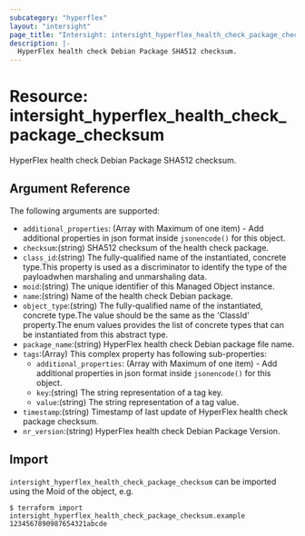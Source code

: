 ```yaml
---
subcategory: "hyperflex"
layout: "intersight"
page_title: "Intersight: intersight_hyperflex_health_check_package_checksum"
description: |-
  HyperFlex health check Debian Package SHA512 checksum.
---
```


# Resource: intersight_hyperflex_health_check_package_checksum
HyperFlex health check Debian Package SHA512 checksum.
## Argument Reference
The following arguments are supported:
* `additional_properties`:
(Array with Maximum of one item) - Add additional properties in json format inside `jsonencode()` for this object.
* `checksum`:(string) SHA512 checksum of the health check package. 
* `class_id`:(string) The fully-qualified name of the instantiated, concrete type.This property is used as a discriminator to identify the type of the payloadwhen marshaling and unmarshaling data. 
* `moid`:(string) The unique identifier of this Managed Object instance. 
* `name`:(string) Name of the health check Debian package. 
* `object_type`:(string) The fully-qualified name of the instantiated, concrete type.The value should be the same as the 'ClassId' property.The enum values provides the list of concrete types that can be instantiated from this abstract type. 
* `package_name`:(string) HyperFlex health check Debian package file name. 
* `tags`:(Array)
This complex property has following sub-properties:
  + `additional_properties`:
(Array with Maximum of one item) - Add additional properties in json format inside `jsonencode()` for this object.
  + `key`:(string) The string representation of a tag key. 
  + `value`:(string) The string representation of a tag value. 
* `timestamp`:(string) Timestamp of last update of HyperFlex health check package checksum. 
* `nr_version`:(string) HyperFlex health check Debian Package Version. 


## Import
`intersight_hyperflex_health_check_package_checksum` can be imported using the Moid of the object, e.g.
```
$ terraform import intersight_hyperflex_health_check_package_checksum.example 1234567890987654321abcde
```